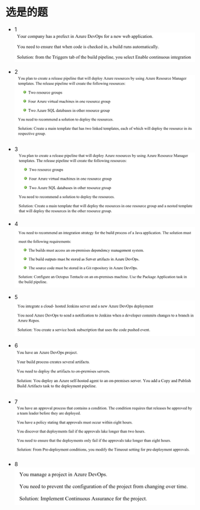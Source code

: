 # 选是的题

- 1
![](2020-05-28-17-32-58.png)

- 2
![](2020-05-28-17-32-34.png)

- 3
![](2020-05-28-20-43-11.png)

- 4
![](2020-05-28-17-34-19.png)

- 5
![](2020-05-28-17-34-54.png)

- 6
![](2020-05-28-17-35-28.png)

- 7
![](2020-05-28-17-36-02.png)

- 8
![](2020-05-28-17-39-37.png)